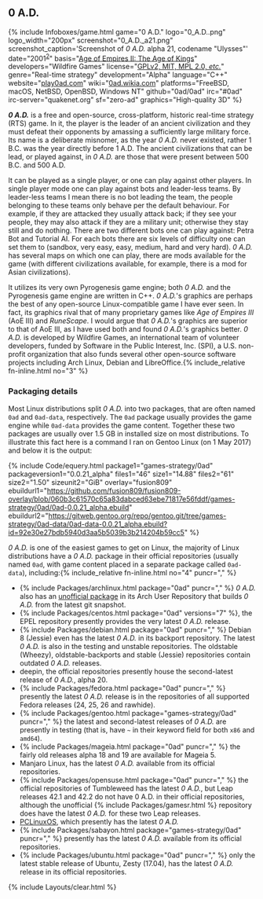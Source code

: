 ## 0 A.D.
{% include Infoboxes/game.html game="0 A.D." logo="0_A.D..png" logo_width="200px" screenshot="0_A.D._a21.png" screenshot_caption='Screenshot of <i>0 A.D.</i> alpha 21, codename "Ulysses"' date="2001<sup><a href='#fn:2' class='footnote'>2</a></sup>" basis="<a href='https://en.wikipedia.org/wiki/Age_of_Empires:_The_Age_of_Kings' link='_blank'>Age of Empires II: The Age of Kings</a>" developers="Wildfire Games" license="<a href='https://github.com/0ad/0ad/blob/master/LICENSE.txt' link='_blank'>GPLv2, MIT, MPL 2.0, <i>etc.</i></a>" genre="Real-time strategy" development="Alpha" language="C++" website="<a href='https://play0ad.com/' link='_blank'>play0ad.com</a>" wiki="<a href='http://0ad.wikia.com/wiki/0_A.D._Wiki' link='_blank'>0ad.wikia.com</a>" platforms="FreeBSD, macOS, NetBSD, OpenBSD, Windows NT" github="0ad/0ad" irc="#0ad" irc-server="quakenet.org" sf="zero-ad" graphics="High-quality 3D" %}

***0 A.D.*** is a free and open-source, cross-platform, historic real-time strategy (RTS) game. In it, the player is the leader of an ancient civilization and they must defeat their opponents by amassing a sufficiently large military force. Its name is a deliberate misnomer, as the year *0 A.D.* never existed, rather 1 B.C. was the year directly before 1 A.D. The ancient civilizations that can be lead, or played against, in *0 A.D.* are those that were present between 500 B.C. and 500 A.D.

It can be played as a single player, or one can play against other players. In single player mode one can play against bots and leader-less teams. By leader-less teams I mean there is no bot leading the team, the people belonging to these teams only behave per the default behaviour. For example, if they are attacked they usually attack back; if they see your people, they may also attack if they are a military unit; otherwise they stay still and do nothing. There are two different bots one can play against: Petra Bot and Tutorial AI. For each bots there are six levels of difficulty one can set them to (sandbox, very easy, easy, medium, hard and very hard). *0 A.D.* has several maps on which one can play, there are mods available for the game (with different civilizations available, for example, there is a mod for Asian civilizations).

It utilizes its very own Pyrogenesis game engine; both *0 A.D.* and the Pyrogenesis game engine are written in C++. *0 A.D.*'s graphics are perhaps the best of any open-source Linux-compatible game I have ever seen. In fact, its graphics rival that of many proprietary games like *Age of Empires III* (AoE III) and *RuneScape*. I would argue that *0 A.D.*'s graphics are superior to that of AoE III, as I have used both and found *0 A.D.*'s graphics better. *0 A.D.* is developed by Wildfire Games, an international team of volunteer developers, funded by Software in the Public Interest, Inc. (SPI), a U.S. non-profit organization that also funds several other open-source software projects including Arch Linux, Debian and LibreOffice.{% include_relative fn-inline.html no="3" %}

### Packaging details
Most Linux distributions split *0 A.D.* into two packages, that are often named `0ad` and `0ad-data`, respectively. The `0ad` package usually provides the game engine while `0ad-data` provides the game content. Together these two packages are usually over 1.5 GB in installed size on most distributions. To illustrate this fact here is a command I ran on Gentoo Linux (on 1 May 2017) and below it is the output:

{% include Code/equery.html package1="games-strategy/0ad" packageversion1="0.0.21_alpha" files1="46" size1="14.88" files2="61" size2="1.50" sizeunit2="GiB" overlay="fusion809" ebuildurl1="https://github.com/fusion809/fusion809-overlay/blob/060b3c61570c65a83dabced63ebe71817e56fddf/games-strategy/0ad/0ad-0.0.21_alpha.ebuild" ebuildurl2="https://gitweb.gentoo.org/repo/gentoo.git/tree/games-strategy/0ad-data/0ad-data-0.0.21_alpha.ebuild?id=92e30e27bdb5940d3aa5b5039b3b214204b59cc5" %}

*0 A.D.* is one of the easiest games to get on Linux, the majority of Linux distributions have a *0 A.D.* package in their official repositories (usually named `0ad`, with game content placed in a separate package called `0ad-data`), including:{% include_relative fn-inline.html no="4" puncr="," %}

* {% include Packages/archlinux.html package="0ad" puncr="," %} *0 A.D.* also has an [unofficial package](https://aur.archlinux.org/packages/0ad-git) in its Arch User Repository that builds *0 A.D.* from the latest git snapshot.
* {% include Packages/centos.html package="0ad" versions="7" %}, the EPEL repository presently provides the very latest *0 A.D.* release.
* {% include Packages/debian.html package="0ad" puncr="," %} Debian 8 (Jessie) even has the latest *0 A.D.* in its backport repository. The latest *0 A.D.* is also in the testing and unstable repositories. The oldstable (Wheezy), oldstable-backports and stable (Jessie) repositories contain outdated *0 A.D.* releases.
* deepin, the official repositories presently house the second-latest release of *0 A.D.*, alpha 20.
* {% include Packages/fedora.html package="0ad" puncr="," %} presently the latest *0 A.D.* release is in the repositories of all supported Fedora releases (24, 25, 26 and rawhide).
* {% include Packages/gentoo.html package="games-strategy/0ad" puncr="," %} the latest and second-latest releases of *0 A.D.* are presently in testing (that is, have `~` in their keyword field for both `x86` and `amd64`).
* {% include Packages/mageia.html package="0ad" puncr="," %} the fairly old releases alpha 18 and 19 are available for Mageia 5.
* Manjaro Linux, has the latest *0 A.D.* available from its official repositories.
* {% include Packages/opensuse.html package="0ad" puncr="," %} the official repositories of Tumbleweed has the latest *0 A.D.*, but Leap releases 42.1 and 42.2 do not have 0 A.D. in their official repositories, although the unofficial {% include Packages/gamesr.html %} repository does have the latest *0 A.D.* for these two Leap releases.
* [PCLinuxOS](http://rpm.pbone.net/index.php3/stat/4/idpl/34712537/dir/pclinuxos/com/0ad-0.0.21-1pclos2016.x86_64.rpm.html), which presently has the latest *0 A.D.*
* {% include Packages/sabayon.html package="games-strategy/0ad" puncr="," %} presently has the latest *0 A.D.* available from its official repositories.  
* {% include Packages/ubuntu.html package="0ad" puncr="," %} only the latest stable release of Ubuntu, Zesty (17.04), has the latest *0 A.D.* release in its official repositories.

{% include Layouts/clear.html %}
